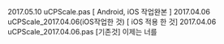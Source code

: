 2017.05.10 uCPScale.pas [ Android, iOS 작업완본 ]
2017.04.06 uCPScale_2017.04.06(iOS작업한 것) [ iOS 적용 한 것]
2017.04.06 uCPScale_2017.04.06.pas [기존것]
이제는 너를
